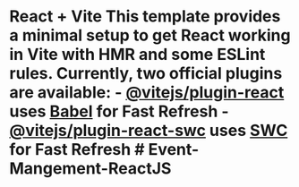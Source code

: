# React + Vite This template provides a minimal setup to get React working in Vite with HMR and some ESLint rules. Currently, two official plugins are available: - [@vitejs/plugin-react](https://github.com/vitejs/vite-plugin-react/blob/main/packages/plugin-react/README.md) uses [Babel](https://babeljs.io/) for Fast Refresh - [@vitejs/plugin-react-swc](https://github.com/vitejs/vite-plugin-react-swc) uses [SWC](https://swc.rs/) for Fast Refresh # Event-Mangement-ReactJS
